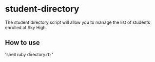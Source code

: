 # student-directory

The student directory script will allow you to manage the list of students
enrolled at Sky High.

## How to use

'shell
ruby directory.rb
'
